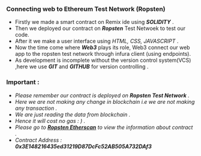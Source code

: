 ### Connecting web to Ethereum Test Network (Ropsten)

 - Firstly we made a smart contract on Remix ide using ***SOLIDITY*** .
 - Then we deployed our contract on ***Ropsten*** Test Netwoek to test our code.
 - After it we make a user interface using *HTML, CSS, JAVASCRIPT* .
 - Now the time come where ***Web3*** plays its role, Web3 connect our web app to the ropsten test network through infura client (using endpoints).
 - As development is incomplete without the version control system(VCS) ,here we use ***GIT*** and ***GITHUB*** for version controlling .    
   
   
 ### Important :
  - *Please remember our contract is deployed on ***Ropsten Test Network*** .*
  - *Here we are not making any change in blockchain i.e we are not making any transaction .*
  - *We are just reading the data from blockchain .*
  - *Hence it will cost no gas : )  .*
  - *Please go to [***Ropsten Etherscan***](https://ropsten.etherscan.io/) to view the information about contract .* 
  - *Contract Address : ***0x3E148216435ed31219D87DcFc52AB505A732DAf3****
  
